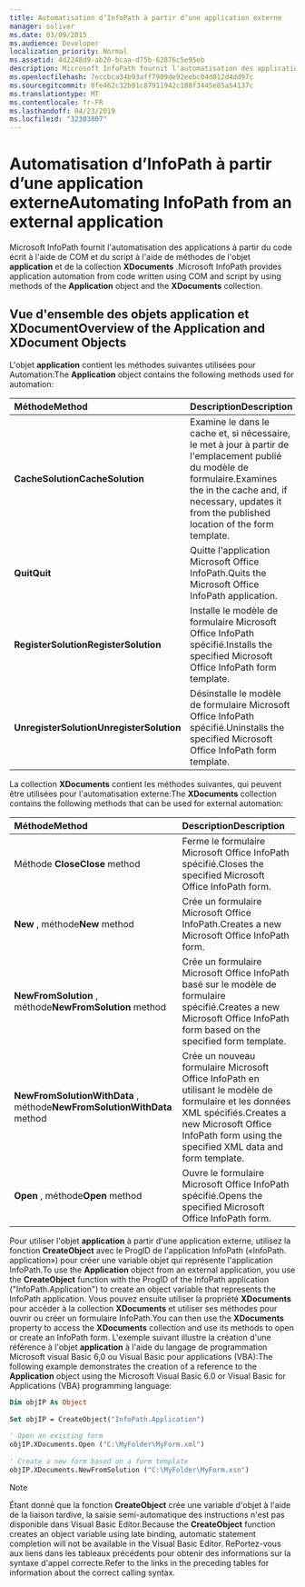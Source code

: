 ```yaml
---
title: Automatisation d’InfoPath à partir d’une application externe
manager: soliver
ms.date: 03/09/2015
ms.audience: Developer
localization_priority: Normal
ms.assetid: 4d2248d9-ab20-bcaa-d75b-62876c5e95eb
description: Microsoft InfoPath fournit l'automatisation des applications à partir du code écrit à l'aide de COM et du script à l'aide de méthodes de l'objet application et de la collection XDocuments.
ms.openlocfilehash: 7eccbca34b93aff7909de92eebc04d012d4dd97c
ms.sourcegitcommit: 8fe462c32b91c87911942c188f3445e85a54137c
ms.translationtype: MT
ms.contentlocale: fr-FR
ms.lasthandoff: 04/23/2019
ms.locfileid: "32303807"
---
```

# <a name="automating-infopath-from-an-external-application"></a><span data-ttu-id="aeb40-103">Automatisation d’InfoPath à partir d’une application externe</span><span class="sxs-lookup"><span data-stu-id="aeb40-103">Automating InfoPath from an external application</span></span>

<span data-ttu-id="aeb40-104">Microsoft InfoPath fournit l'automatisation des applications à partir du code écrit à l'aide de COM et du script à l'aide de méthodes de l'objet **application** et de la collection **XDocuments** .</span><span class="sxs-lookup"><span data-stu-id="aeb40-104">Microsoft InfoPath provides application automation from code written using COM and script by using methods of the **Application** object and the **XDocuments** collection.</span></span> 
  
## <a name="overview-of-the-application-and-xdocument-objects"></a><span data-ttu-id="aeb40-105">Vue d'ensemble des objets application et XDocument</span><span class="sxs-lookup"><span data-stu-id="aeb40-105">Overview of the Application and XDocument Objects</span></span>

<span data-ttu-id="aeb40-106">L'objet **application** contient les méthodes suivantes utilisées pour Automation:</span><span class="sxs-lookup"><span data-stu-id="aeb40-106">The **Application** object contains the following methods used for automation:</span></span> 
  
|<span data-ttu-id="aeb40-107">**Méthode**</span><span class="sxs-lookup"><span data-stu-id="aeb40-107">**Method**</span></span>|<span data-ttu-id="aeb40-108">**Description**</span><span class="sxs-lookup"><span data-stu-id="aeb40-108">**Description**</span></span>|
|:-----|:-----|
|<span data-ttu-id="aeb40-109">**CacheSolution**</span><span class="sxs-lookup"><span data-stu-id="aeb40-109">**CacheSolution**</span></span> <br/> |<span data-ttu-id="aeb40-110">Examine le dans le cache et, si nécessaire, le met à jour à partir de l'emplacement publié du modèle de formulaire.</span><span class="sxs-lookup"><span data-stu-id="aeb40-110">Examines the in the cache and, if necessary, updates it from the published location of the form template.</span></span>  <br/> |
|<span data-ttu-id="aeb40-111">**Quit**</span><span class="sxs-lookup"><span data-stu-id="aeb40-111">**Quit**</span></span> <br/> |<span data-ttu-id="aeb40-112">Quitte l'application Microsoft Office InfoPath.</span><span class="sxs-lookup"><span data-stu-id="aeb40-112">Quits the Microsoft Office InfoPath application.</span></span>  <br/> |
|<span data-ttu-id="aeb40-113">**RegisterSolution**</span><span class="sxs-lookup"><span data-stu-id="aeb40-113">**RegisterSolution**</span></span> <br/> |<span data-ttu-id="aeb40-114">Installe le modèle de formulaire Microsoft Office InfoPath spécifié.</span><span class="sxs-lookup"><span data-stu-id="aeb40-114">Installs the specified Microsoft Office InfoPath form template.</span></span>  <br/> |
|<span data-ttu-id="aeb40-115">**UnregisterSolution**</span><span class="sxs-lookup"><span data-stu-id="aeb40-115">**UnregisterSolution**</span></span> <br/> |<span data-ttu-id="aeb40-116">Désinstalle le modèle de formulaire Microsoft Office InfoPath spécifié.</span><span class="sxs-lookup"><span data-stu-id="aeb40-116">Uninstalls the specified Microsoft Office InfoPath form template.</span></span>  <br/> |
   
<span data-ttu-id="aeb40-117">La collection **XDocuments** contient les méthodes suivantes, qui peuvent être utilisées pour l'automatisation externe:</span><span class="sxs-lookup"><span data-stu-id="aeb40-117">The **XDocuments** collection contains the following methods that can be used for external automation:</span></span> 
  
|<span data-ttu-id="aeb40-118">**Méthode**</span><span class="sxs-lookup"><span data-stu-id="aeb40-118">**Method**</span></span>|<span data-ttu-id="aeb40-119">**Description**</span><span class="sxs-lookup"><span data-stu-id="aeb40-119">**Description**</span></span>|
|:-----|:-----|
|<span data-ttu-id="aeb40-120">Méthode **Close**</span><span class="sxs-lookup"><span data-stu-id="aeb40-120">**Close** method</span></span>  <br/> |<span data-ttu-id="aeb40-121">Ferme le formulaire Microsoft Office InfoPath spécifié.</span><span class="sxs-lookup"><span data-stu-id="aeb40-121">Closes the specified Microsoft Office InfoPath form.</span></span>  <br/> |
|<span data-ttu-id="aeb40-122">**New** , méthode</span><span class="sxs-lookup"><span data-stu-id="aeb40-122">**New** method</span></span>  <br/> |<span data-ttu-id="aeb40-123">Crée un formulaire Microsoft Office InfoPath.</span><span class="sxs-lookup"><span data-stu-id="aeb40-123">Creates a new Microsoft Office InfoPath form.</span></span>  <br/> |
|<span data-ttu-id="aeb40-124">**NewFromSolution** , méthode</span><span class="sxs-lookup"><span data-stu-id="aeb40-124">**NewFromSolution** method</span></span>  <br/> |<span data-ttu-id="aeb40-125">Crée un formulaire Microsoft Office InfoPath basé sur le modèle de formulaire spécifié.</span><span class="sxs-lookup"><span data-stu-id="aeb40-125">Creates a new Microsoft Office InfoPath form based on the specified form template.</span></span>  <br/> |
|<span data-ttu-id="aeb40-126">**NewFromSolutionWithData** , méthode</span><span class="sxs-lookup"><span data-stu-id="aeb40-126">**NewFromSolutionWithData** method</span></span>  <br/> |<span data-ttu-id="aeb40-127">Crée un nouveau formulaire Microsoft Office InfoPath en utilisant le modèle de formulaire et les données XML spécifiés.</span><span class="sxs-lookup"><span data-stu-id="aeb40-127">Creates a new Microsoft Office InfoPath form using the specified XML data and form template.</span></span>  <br/> |
|<span data-ttu-id="aeb40-128">**Open** , méthode</span><span class="sxs-lookup"><span data-stu-id="aeb40-128">**Open** method</span></span>  <br/> |<span data-ttu-id="aeb40-129">Ouvre le formulaire Microsoft Office InfoPath spécifié.</span><span class="sxs-lookup"><span data-stu-id="aeb40-129">Opens the specified Microsoft Office InfoPath form.</span></span>  <br/> |
   
<span data-ttu-id="aeb40-130">Pour utiliser l'objet **application** à partir d'une application externe, utilisez la fonction **CreateObject** avec le ProgID de l'application InfoPath («InfoPath. application») pour créer une variable objet qui représente l'application InfoPath.</span><span class="sxs-lookup"><span data-stu-id="aeb40-130">To use the **Application** object from an external application, you use the **CreateObject** function with the ProgID of the InfoPath application ("InfoPath.Application") to create an object variable that represents the InfoPath application.</span></span> <span data-ttu-id="aeb40-131">Vous pouvez ensuite utiliser la propriété **XDocuments** pour accéder à la collection **XDocuments** et utiliser ses méthodes pour ouvrir ou créer un formulaire InfoPath.</span><span class="sxs-lookup"><span data-stu-id="aeb40-131">You can then use the **XDocuments** property to access the **XDocuments** collection and use its methods to open or create an InfoPath form.</span></span> <span data-ttu-id="aeb40-132">L'exemple suivant illustre la création d'une référence à l'objet **application** à l'aide du langage de programmation Microsoft visual Basic 6,0 ou Visual Basic pour applications (VBA):</span><span class="sxs-lookup"><span data-stu-id="aeb40-132">The following example demonstrates the creation of a reference to the **Application** object using the Microsoft Visual Basic 6.0 or Visual Basic for Applications (VBA) programming language:</span></span> 
  
```vb
Dim objIP As Object 
 
Set objIP = CreateObject("InfoPath.Application") 
 
' Open an existing form 
objIP.XDocuments.Open ("C:\MyFolder\MyForm.xml") 
 
' Create a new form based on a form template 
objIP.XDocuments.NewFromSolution ("C:\MyFolder\MyForm.xsn") 

```

> [!NOTE]
> <span data-ttu-id="aeb40-133">Étant donné que la fonction **CreateObject** crée une variable d'objet à l'aide de la liaison tardive, la saisie semi-automatique des instructions n'est pas disponible dans Visual Basic Editor.</span><span class="sxs-lookup"><span data-stu-id="aeb40-133">Because the **CreateObject** function creates an object variable using late binding, automatic statement completion will not be available in the Visual Basic Editor.</span></span> <span data-ttu-id="aeb40-134">RePortez-vous aux liens dans les tableaux précédents pour obtenir des informations sur la syntaxe d'appel correcte.</span><span class="sxs-lookup"><span data-stu-id="aeb40-134">Refer to the links in the preceding tables for information about the correct calling syntax.</span></span> 
  

